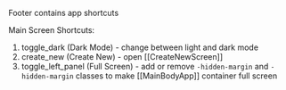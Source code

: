 Footer contains app shortcuts

Main Screen Shortcuts:
1. toggle_dark (Dark Mode) - change between light and dark mode
2. create_new (Create New) - open [[CreateNewScreen]]
3. toggle_left_panel (Full Screen) - add or remove `-hidden-margin` and `-hidden-margin` classes to make [[MainBodyApp]] container full screen